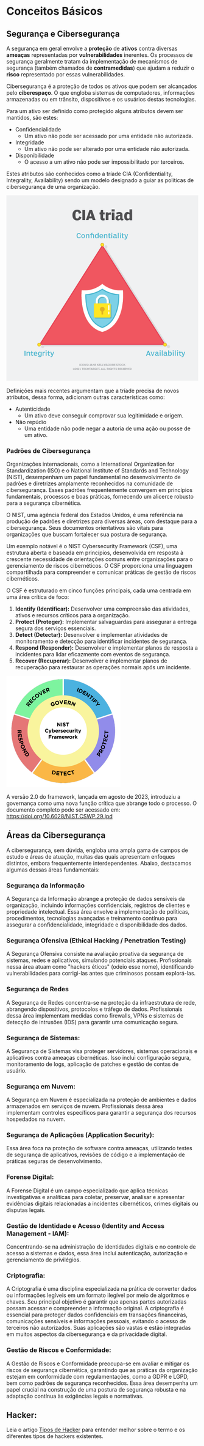# Conceitos Básicos

## Segurança e Cibersegurança

A segurança em geral envolve a **proteção** de **ativos** contra diversas **ameaças** representadas por **vulnerabilidades** inerentes. Os processos de segurança geralmente tratam da implementação de mecanismos de segurança (também chamados de **contramedidas**) que ajudam a reduzir o **risco** representado por essas vulnerabilidades.

Cibersegurança é a proteção de todos os ativos que podem ser alcançados pelo **ciberespaço**. O que engloba sistemas de computadores, informações armazenadas ou em trânsito, dispositivos e os usuários destas tecnologias.

Para um ativo ser definido como protegido alguns atributos devem ser mantidos, são estes:

* Confidencialidade
  * Um ativo não pode ser acessado por uma entidade não autorizada.
* Integridade
  * Um ativo não pode ser alterado por uma entidade não autorizada.
* Disponibilidade
  * O acesso a um ativo não pode ser impossibilitado por terceiros.

Estes atributos são conhecidos como a tríade CIA (Confidentiality, Integrality, Availability) sendo um modelo designado a guiar as politicas de cibersegurança de uma organização.

![CIAtriad](../Imagens/CIAtriad.png)

Definições mais recentes argumentam que a tríade precisa de novos atributos, dessa forma, adicionam outras características como:

* Autenticidade
  * Um ativo deve conseguir comprovar sua legitimidade e origem.
* Não repúdio
  * Uma entidade não pode negar a autoria de uma ação ou posse de um ativo.

### Padrões de Cibersegurança

Organizações internacionais, como a International Organization for Standardization (ISO) e o National Institute of Standards and Technology (NIST), desempenham um papel fundamental no desenvolvimento de padrões e diretrizes amplamente reconhecidos na comunidade de cibersegurança. Esses padrões frequentemente convergem em princípios fundamentais, processos e boas práticas, fornecendo um alicerce robusto para a segurança cibernética.

O NIST, uma agência federal dos Estados Unidos, é uma referência na produção de padrões e diretrizes para diversas áreas, com destaque para a cibersegurança. Seus documentos orientativos são vitais para organizações que buscam fortalecer sua postura de segurança.

Um exemplo notável é o NIST Cybersecurity Framework (CSF), uma estrutura aberta e baseada em princípios, desenvolvida em resposta à crescente necessidade de orientações comuns entre organizações para o gerenciamento de riscos cibernéticos. O CSF proporciona uma linguagem compartilhada para compreender e comunicar práticas de gestão de riscos cibernéticos.

O CSF é estruturado em cinco funções principais, cada uma centrada em uma área crítica de foco:

1. **Identify (Identificar):** Desenvolver uma compreensão das atividades, ativos e recursos críticos para a organização.
2. **Protect (Proteger):** Implementar salvaguardas para assegurar a entrega segura dos serviços essenciais.
3. **Detect (Detectar):** Desenvolver e implementar atividades de monitoramento e detecção para identificar incidentes de segurança.
4. **Respond (Responder):** Desenvolver e implementar planos de resposta a incidentes para lidar eficazmente com eventos de segurança.
5. **Recover (Recuperar):** Desenvolver e implementar planos de recuperação para restaurar as operações normais após um incidente.

![NISTframework](../Imagens/NISTframework.png)

A versão 2.0 do framework, lançada em agosto de 2023, introduziu a governança como uma nova função crítica que abrange todo o processo. O documento completo pode ser acessado em: https://doi.org/10.6028/NIST.CSWP.29.ipd

## Áreas da Cibersegurança

A cibersegurança, sem dúvida, engloba uma ampla gama de campos de estudo e áreas de atuação, muitas das quais apresentam enfoques distintos, embora frequentemente interdependentes. Abaixo, destacamos algumas dessas áreas fundamentais:

### Segurança da Informação

A Segurança da Informação abrange a proteção de dados sensíveis da organização, incluindo informações confidenciais, registros de clientes e propriedade intelectual. Essa área envolve a implementação de políticas, procedimentos, tecnologias avançadas e treinamento contínuo para assegurar a confidencialidade, integridade e disponibilidade dos dados.

### Segurança Ofensiva (Ethical Hacking / Penetration Testing)

A Segurança Ofensiva consiste na avaliação proativa da segurança de sistemas, redes e aplicativos, simulando potenciais ataques. Profissionais nessa área atuam como "hackers éticos" (odeio esse nome), identificando vulnerabilidades para corrigi-las antes que criminosos possam explorá-las.

### Segurança de Redes

A Segurança de Redes concentra-se na proteção da infraestrutura de rede, abrangendo dispositivos, protocolos e tráfego de dados. Profissionais dessa área implementam medidas como firewalls, VPNs e sistemas de detecção de intrusões (IDS) para garantir uma comunicação segura.

### Segurança de Sistemas:

A Segurança de Sistemas visa proteger servidores, sistemas operacionais e aplicativos contra ameaças cibernéticas. Isso inclui configuração segura, monitoramento de logs, aplicação de patches e gestão de contas de usuário.

### Segurança em Nuvem:

A Segurança em Nuvem é especializada na proteção de ambientes e dados armazenados em serviços de nuvem. Profissionais dessa área implementam controles específicos para garantir a segurança dos recursos hospedados na nuvem.

### Segurança de Aplicações (Application Security):

Essa área foca na proteção de software contra ameaças, utilizando testes de segurança de aplicativos, revisões de código e a implementação de práticas seguras de desenvolvimento.

### Forense Digital:

A Forense Digital é um campo especializado que aplica técnicas investigativas e analíticas para coletar, preservar, analisar e apresentar evidências digitais relacionadas a incidentes cibernéticos, crimes digitais ou disputas legais.

### Gestão de Identidade e Acesso (Identity and Access Management - IAM):

Concentrando-se na administração de identidades digitais e no controle de acesso a sistemas e dados, essa área inclui autenticação, autorização e gerenciamento de privilégios.

### Criptografia:

A Criptografia é uma disciplina especializada na prática de converter dados ou informações legíveis em um formato ilegível por meio de algoritmos e chaves. Seu principal objetivo é garantir que apenas partes autorizadas possam acessar e compreender a informação original. A criptografia é essencial para proteger dados confidenciais em transações financeiras, comunicações sensíveis e informações pessoais, evitando o acesso de terceiros não autorizados. Suas aplicações são vastas e estão integradas em muitos aspectos da cibersegurança e da privacidade digital.

### Gestão de Riscos e Conformidade:

A Gestão de Riscos e Conformidade preocupa-se em avaliar e mitigar os riscos de segurança cibernética, garantindo que as práticas da organização estejam em conformidade com regulamentações, como a GDPR e LGPD, bem como padrões de segurança reconhecidos. Essa área desempenha um papel crucial na construção de uma postura de segurança robusta e na adaptação contínua às exigências legais e normativas.

## **Hacker:**

Leia o artigo [Tipos de Hacker](tipos-de-hacker.md) para entender melhor sobre o termo e os diferentes tipos de hackers existentes.
